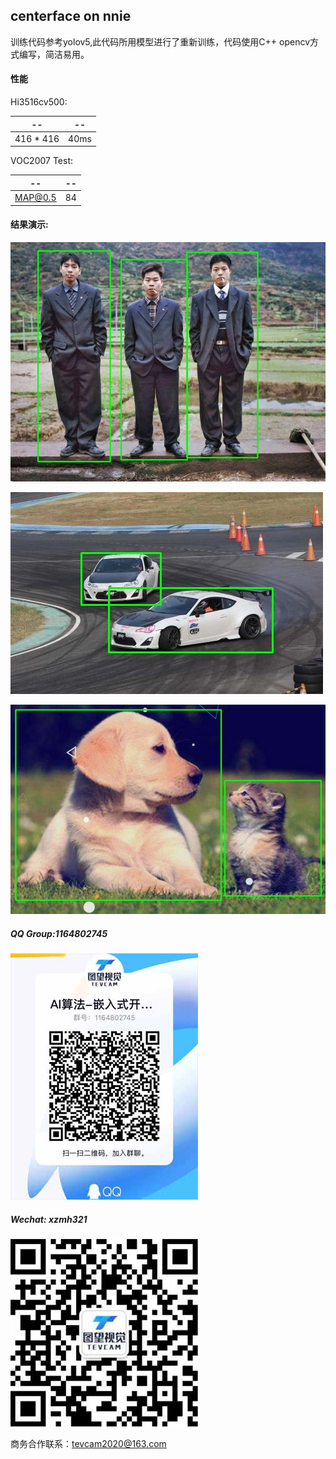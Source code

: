 ## centerface on nnie

训练代码参考yolov5,此代码所用模型进行了重新训练，代码使用C++ opencv方式编写，简洁易用。

#### 性能

Hi3516cv500:

| --        | --   |
| --------- | ---- |
| 416 * 416 | 40ms |

VOC2007 Test:

| --     | --   |
| ------ | ---- |
| MAP@0.5   | 84   |

#### 结果演示:

![image](./data/result1.jpg)

![image](./data/result2.jpg)

![image](./data/result3.jpg)


##### QQ Group:1164802745


![image](./data/qq-group.jpeg)


##### Wechat: xzmh321


![image](./data/wechat.jpeg)


商务合作联系：tevcam2020@163.com

